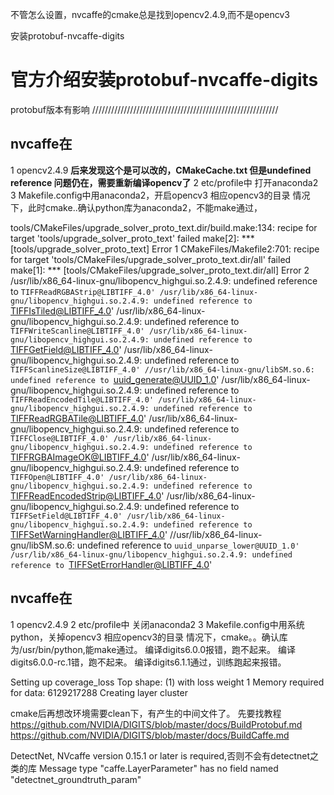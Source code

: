 不管怎么设置，nvcaffe的cmake总是找到opencv2.4.9,而不是opencv3


安装protobuf-nvcaffe-digits

# 官方介绍安装protobuf-nvcaffe-digits
protobuf版本有影响
///////////////////////////////////////////////////////////
## nvcaffe在
1  opencv2.4.9 **后来发现这个是可以改的，CMakeCache.txt  但是undefined reference 问题仍在，需要重新编译opencv了**
2  etc/profile中  打开anaconda2
3  Makefile.config中用anaconda2，开启opencv3 相应opencv3的目录
情况下，此时cmake..确认python库为anaconda2，不能make通过，

tools/CMakeFiles/upgrade_solver_proto_text.dir/build.make:134: recipe for target 'tools/upgrade_solver_proto_text' failed
make[2]: *** [tools/upgrade_solver_proto_text] Error 1
CMakeFiles/Makefile2:701: recipe for target 'tools/CMakeFiles/upgrade_solver_proto_text.dir/all' failed
make[1]: *** [tools/CMakeFiles/upgrade_solver_proto_text.dir/all] Error 2
/usr/lib/x86_64-linux-gnu/libopencv_highgui.so.2.4.9: undefined reference to `TIFFReadRGBAStrip@LIBTIFF_4.0'
/usr/lib/x86_64-linux-gnu/libopencv_highgui.so.2.4.9: undefined reference to `TIFFIsTiled@LIBTIFF_4.0'
/usr/lib/x86_64-linux-gnu/libopencv_highgui.so.2.4.9: undefined reference to `TIFFWriteScanline@LIBTIFF_4.0'
/usr/lib/x86_64-linux-gnu/libopencv_highgui.so.2.4.9: undefined reference to `TIFFGetField@LIBTIFF_4.0'
/usr/lib/x86_64-linux-gnu/libopencv_highgui.so.2.4.9: undefined reference to `TIFFScanlineSize@LIBTIFF_4.0'
//usr/lib/x86_64-linux-gnu/libSM.so.6: undefined reference to `uuid_generate@UUID_1.0'
/usr/lib/x86_64-linux-gnu/libopencv_highgui.so.2.4.9: undefined reference to `TIFFReadEncodedTile@LIBTIFF_4.0'
/usr/lib/x86_64-linux-gnu/libopencv_highgui.so.2.4.9: undefined reference to `TIFFReadRGBATile@LIBTIFF_4.0'
/usr/lib/x86_64-linux-gnu/libopencv_highgui.so.2.4.9: undefined reference to `TIFFClose@LIBTIFF_4.0'
/usr/lib/x86_64-linux-gnu/libopencv_highgui.so.2.4.9: undefined reference to `TIFFRGBAImageOK@LIBTIFF_4.0'
/usr/lib/x86_64-linux-gnu/libopencv_highgui.so.2.4.9: undefined reference to `TIFFOpen@LIBTIFF_4.0'
/usr/lib/x86_64-linux-gnu/libopencv_highgui.so.2.4.9: undefined reference to `TIFFReadEncodedStrip@LIBTIFF_4.0'
/usr/lib/x86_64-linux-gnu/libopencv_highgui.so.2.4.9: undefined reference to `TIFFSetField@LIBTIFF_4.0'
/usr/lib/x86_64-linux-gnu/libopencv_highgui.so.2.4.9: undefined reference to `TIFFSetWarningHandler@LIBTIFF_4.0'
//usr/lib/x86_64-linux-gnu/libSM.so.6: undefined reference to `uuid_unparse_lower@UUID_1.0'
/usr/lib/x86_64-linux-gnu/libopencv_highgui.so.2.4.9: undefined reference to `TIFFSetErrorHandler@LIBTIFF_4.0'

## nvcaffe在
1  opencv2.4.9
2  etc/profile中  关闭anaconda2
3  Makefile.config中用系统python，关掉opencv3 相应opencv3的目录
情况下，cmake。。确认库为/usr/bin/python,能make通过。
编译digits6.0.0报错，跑不起来。
编译digits6.0.0-rc.1错，跑不起来。
编译digits6.1.1通过，训练跑起来报错。


Setting up coverage_loss
Top shape: (1)
with loss weight 1
Memory required for data: 6129217288
Creating layer cluster





cmake后再想改环境需要clean下，有产生的中间文件了。
先要找教程
https://github.com/NVIDIA/DIGITS/blob/master/docs/BuildProtobuf.md
https://github.com/NVIDIA/DIGITS/blob/master/docs/BuildCaffe.md

DetectNet, NVcaffe version 0.15.1 or later is required,否则不会有detectnet之类的库
Message type "caffe.LayerParameter" has no field named "detectnet_groundtruth_param"
